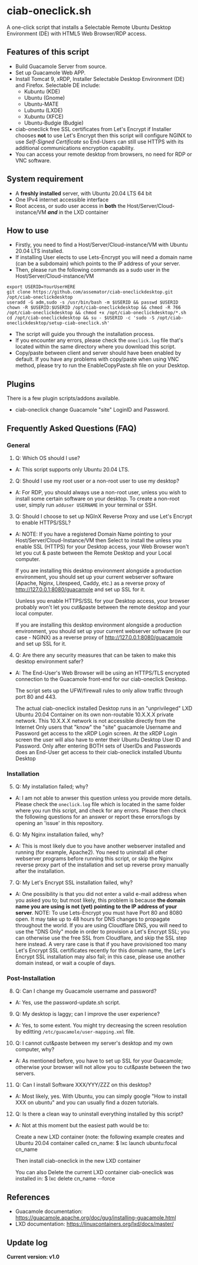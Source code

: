 
# ciab-oneclick.sh
A one-click script that installs a Selectable Remote Ubuntu Desktop Environment (DE) with HTML5 Web Browser/RDP access.

## Features of this script
* Build Guacamole Server from source.
* Set up Guacamole Web APP.
* Install Tomcat 9, xRDP, Installer Selectable Desktop Environment (DE) and Firefox.
  Selectable DE include:
  - Kubuntu (KDE)
  - Ubuntu (Gnome)
  - Ubuntu-MATE
  - Lubuntu (LXDE)
  - Xubuntu (XFCE)
  - Ubuntu-Budgie (Budgie)
* ciab-oneclick free SSL certificates from Let's Encrypt if Installer chooses **not** to use Let's Encrypt then this script will
  configure NGINX to use *Self-Signed Certificate* so End-Users can still use HTTPS with its additional communications encryption capability.
* You can access your remote desktop from browsers, no need for RDP or VNC software.

## System requirement
* A __freshly installed__ server, with Ubuntu 20.04 LTS 64 bit
* One IPv4 internet accessible interface
* Root access, or sudo user access in **both** the Host/Server/Cloud-instance/VM _**and**_ in the LXD container

## How to use
* Firstly, you need to find a Host/Server/Cloud-instance/VM with Ubuntu 20.04 LTS installed.
* If installing User elects to use Lets-Encrypt you will need a domain name (can be a subdomain) which points to the IP address of your server.
* Then, please run the following commands as a sudo user in the Host/Server/Cloud-instance/VM

```
export USERID=YourUserHERE
git clone https://github.com/assemator/ciab-oneclickdesktop.git /opt/ciab-oneclickdesktop
useradd -G adm,sudo -s /usr/bin/bash -m $USERID && passwd $USERID
chown -R $USERID:$USERID /opt/ciab-oneclickdesktop && chmod -R 766 /opt/ciab-oneclickdesktop && chmod +x /opt/ciab-oneclickdesktop/*.sh
cd /opt/ciab-oneclickdesktop && su - $USERID -c 'sudo -S /opt/ciab-oneclickdesktop/setup-ciab-oneclick.sh'

```
* The script will guide you through the installation process.
* If you encounter any errors, please check the `oneclick.log` file that's located within the same directory where you download this script.
* Copy/paste between client and server should have been enabled by default.  If you have any problems with copy/paste when using VNC method, please try to run the EnableCopyPaste.sh file on your Desktop.

## Plugins
There is a few plugin scripts/addons available.
* ciab-oneclick change Guacamole "site" LoginID and Password.  

## Frequently Asked Questions (FAQ)

### General

1. Q: Which OS should I use?
* A: This script supports only Ubuntu 20.04 LTS.

2. Q: Should I use my root user or a non-root user to use my desktop?
* A: For RDP, you should always use a non-root user, unless you wish to install some certain software on your desktop.
     To create a non-root user, simply run `adduser USERNAME` in your terminal or SSH.

3. Q: Should I choose to set up NGInX Reverse Proxy and use Let's Encrypt to enable HTTPS/SSL?
* A: NOTE:
     If you have a registered Domain Name pointing to your Host/Server/Cloud-Instance/VM then Select to install the unless you enable SSL (HTTPS) for your Desktop access,
     your Web Browser won't let you cut & paste between the Remote Desktop and your Local computer.

     If you are installing this desktop environment alongside a production environment, you should set up your current webserver software (Apache, Nginx, Litespeed, Caddy, etc.)
     as a reverse proxy of http://127.0.0.1:8080/guacamole and set up SSL for it.

     Uunless you enable HTTPS/SSL for your Desktop access, your browser probably won't let you cut&paste between the remote desktop and your local computer.

     If you are installing this desktop environment alongside a production environment, you should set up your current webserver software (in our case - NGINX)
     as a reverse proxy of http://127.0.0.1:8080/guacamole and set up SSL for it.

4. Q: Are there any security measures that can be taken to make this desktop environment safer?
* A: The End-User's Web Browser will be using an HTTPS/TLS encrypted connection to the Guacamole front-end for our ciab-oneclick Desktop.

     The script sets up the UFW/firewall rules to only allow traffic through port 80 and 443.

     The actual ciab-oneclick installed Desktop runs in an "unprivileged" LXD Ubuntu 20.04 Container on its own non-routable 10.X.X.X private network.
     This 10.X.X.X network is not accessible directly from the Internet
     Only users that "know" the "site" guacamole Username and Password get access to the xRDP Login screen.
     At the xRDP Login screen the user will also have to enter their Ubuntu Desktop User ID and Password.
     Only after entering BOTH sets of UserIDs and Passwords does an End-User get access to their ciab-oneclick installed Ubuntu Desktop

### Installation

5. Q: My installation failed; why?
* A: I am not able to anwser this question unless you provide more details.  Please check the `oneclick.log` file which is located in the same folder where you run this script, and check for any errors.
     Please then check the following questions for an answer or report these errors/logs by opening an 'issue' in this repository.

6. Q: My Nginx installation failed, why?
* A: This is most likely due to you have another webserver installed and running (for example, Apache2).  You need to uninstall all other webserver programs before running this script, or skip the Nginx reverse proxy part of the installation and
     set up reverse proxy manually after the installation.

7. Q: My Let's Encrypt SSL installation failed, why?
* A: One possibility is that you did not enter a valid e-mail address when you asked you to; but most likely, this problem is because __the domain name you are using is not (yet) pointing to the IP address of your server__.
     NOTE:
           To use Lets-Encrypt you must have Port 80 and 8080 open.
           It may take up to 48 hours for DNS changes to propagate throughout the world.
           If you are using Cloudflare DNS, you will need to use the "DNS Only" mode in order to provision a Let's Encrypt SSL; you can otherwise use the free SSL from Cloudflare, and skip the SSL step here instead.
           A very rare case is that if you have provisioned too many Let's Encrypt SSL certificates recently for this domain name, the Let's Encrypt SSL installation may also fail; in this case, please use another domain instead, or wait a couple of days.

### Post-Installation

8. Q: Can I change my Guacamole username and password?
* A: Yes, use the password-update.sh script.

9. Q: My desktop is laggy; can I improve the user experience?
* A: Yes, to some extent.
     You might try decreasing the screen resolution by editting `/etc/guacamole/user-mapping.xml` file.

10. Q: I cannot cut&paste between my server's desktop and my own computer, why?
* A: As mentioned before, you have to set up SSL for your Guacamole; otherwise your browser will not allow you to cut&paste between the two servers.

11. Q: Can I install Software XXX/YYY/ZZZ on this desktop?
* A: Most likely, yes.  With Ubuntu, you can simply google "How to install XXX on ubuntu" and you can usually find a dozen tutorials.

12. Q: Is there a clean way to uninstall everything installed by this script?
* A: Not at this moment but the easiest path would be to:

     Create a new LXD container (note: the following example creates and Ubuntu 20.04 container called cn_name:
          $ lxc launch ubuntu:focal cn_name

     Then install ciab-oneclick in the new LXD container

     You can also Delete the current LXD container ciab-oneclick was installed in:
          $ lxc delete cn_name --force

## References
* Guacamole documentation:  https://guacamole.apache.org/doc/gug/installing-guacamole.html
* LXD documentation: https://linuxcontainers.org/lxd/docs/master/

## Update log
 __Current version: v1.0__

